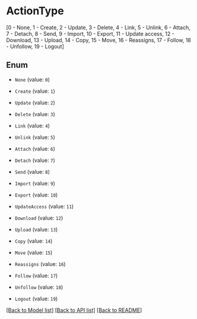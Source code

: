 # ActionType

[0 - None, 1 - Create, 2 - Update, 3 - Delete, 4 - Link, 5 - Unlink, 6 - Attach, 7 - Detach, 8 - Send, 9 - Import, 10 - Export, 11 - Update access, 12 - Download, 13 - Upload, 14 - Copy, 15 - Move, 16 - Reassigns, 17 - Follow, 18 - Unfollow, 19 - Logout]

## Enum

* `None` (value: `0`)

* `Create` (value: `1`)

* `Update` (value: `2`)

* `Delete` (value: `3`)

* `Link` (value: `4`)

* `Unlink` (value: `5`)

* `Attach` (value: `6`)

* `Detach` (value: `7`)

* `Send` (value: `8`)

* `Import` (value: `9`)

* `Export` (value: `10`)

* `UpdateAccess` (value: `11`)

* `Download` (value: `12`)

* `Upload` (value: `13`)

* `Copy` (value: `14`)

* `Move` (value: `15`)

* `Reassigns` (value: `16`)

* `Follow` (value: `17`)

* `Unfollow` (value: `18`)

* `Logout` (value: `19`)

[[Back to Model list]](../README.md#documentation-for-models) [[Back to API list]](../README.md#documentation-for-api-endpoints) [[Back to README]](../README.md)
